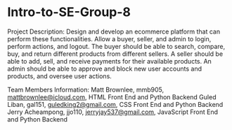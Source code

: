# Intro-to-SE-Group-8

Project Description: 
Design and develop an ecommerce platform that can perform these functionalities. Allow a buyer, seller, and admin to login, perform actions, and logout. The buyer should be able to search, compare, buy, and return different products from different sellers. A seller should be able to add, sell, and receive payments for their available products. An admin should be able to approve and block new user accounts and products, and oversee user actions.

Team Members Information:
Matt Brownlee, mmb905, mattbrownlee@icloud.com, HTML Front End and Python Backend
Guled Liban, gal151, guledking2@gmail.com, CSS Front End and Python Backend
Jerry Acheampong, jjo110, jerryjay537@gmail.com, JavaScript Front End and Python Backend
